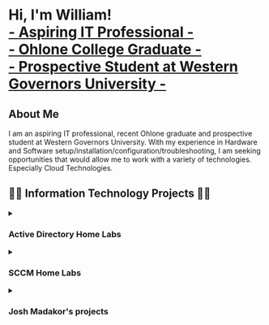 <h1>Hi, I'm William! <br/> 
<a href="https://www.linkedin.com/in/william-huynh-78459a264/"> - Aspiring IT Professional - </a> <br/> 
<a href="https://github.com/whuynhit"> - Ohlone College Graduate - <br/> - Prospective Student at Western Governors University - </a> </h1> 

<h2>About Me</h2>
I am an aspiring IT professional, recent Ohlone graduate and prospective student at Western Governors University. 
With my experience in Hardware and Software setup/installation/configuration/troubleshooting, I am seeking opportunities that would allow me to work with a variety of technologies. Especially Cloud Technologies.

<h2>👨‍💻 Information Technology Projects 👨‍💻</h2>

<details>
<summary> <h3><b>Active Directory Home Labs</b></h3> </summary>

  <details> 
  <summary><b><i>Introduction to Active Directory Users & Computers</i></b></summary>

  - [Creating User Accounts with Active Directory](https://github.com/whuynhit/ActiveDirectory)
  - [Searching for Objects in Active Directory](https://github.com/whuynhit/ActiveDirectory)
  - [Resetting User Passwords in Active Directory Users and Computers](https://github.com/whuynhit/ActiveDirectory)
  - [Understanding Groups and Memberships](https://github.com/whuynhit/ActiveDirectory)
  - [Disabling and Deleting User Accounts with Active Directory](https://github.com/whuynhit/ActiveDirectory)
  </details>

  <details>
  <summary><b><i>Introduction to Group Policy Management</i></b></summary>
  
  - [Creating and Linking Group Policy Objects]
  - [Group Policy Precedence]
  - [Editing Group Policy Objects]

  </details>

  <details>
  <summary><b><i>Group Policy Troubleshooting</i></b></summary>
  
  - [Troubleshooting Group Policy with MMC (RSOP.msc - Resultant Set of Policy)]
  - [Troubleshooting Group Policy with Command Prompt (GPResult /r)]
  - [Creating Non-inheriting Organizational Units for GPO Testing/Troubleshooting]

  </details>

  <details>
  <summary><b><i>Managing Workstations</i></b></summary>
  
  - [Deploying a Desktop Background to Domain with a GPO]
  - [Setting Up a Logon Banner (Interactive Logon)]
  - [Deploying Software with Group Policy]
  - [Configuring Roaming Profiles for User Accounts]
  - [How to automatically map network share drives with Group Policy]
  </details>

  <details>
  <summary><b><i>Securing Your Domain</i></b></summary>
  
  - [Configuring Domain Password and Account Lockout Policies with Group Policy]
  - [Deploying Fine Grained Password Policies (PSOs)]
  - [Configuring Windows Firewall with Group Policy]
  - [Configuring Windows Registry Settings with Group Policy]
  </details>
  
  <details>
  <summary><b><i>How to use Powershell with Active Directory</i></b></summary>
  
  - [Enabling Script Execution for Powershell]
  - [Powershell Basics]
  - [Listing Active Directory Users with Powershell]
  - [Configure User Roaming Profile Path Powershell]
  - [Creating User Accounts with Powershell]
  - [Creating User Accounts from a CSV File]
  - [Move All Disabled Users to "Disabled Users OU" with Powershell]
  - [How to create Active Directory Accounts with duplicate names]

  </details>

  <details>
  <summary><b><i>Active Directory Backups</i></b></summary>
  
  - [Creating an Active Directory System State Backup]
  - [Restoring an Active Directory Backup]
  </details>
  
</details>

<details>
<summary> <h3>SCCM Home Labs</h3> </summary>

  <details>
  <summary><b><i>Configuration Manager Basics</i></b></summary>
    
  - [Creating and Managing Administrative Users](https://github.com/whuynhit/SCCM)
  - [Creating Boundary and Boundary Groups](https://github.com/whuynhit/SCCM)
  - [Client and User Discovery Methods](https://github.com/whuynhit/SCCM)
  </details>

  <details>
  <summary><b><i>Deploying The SCCM Client</i></b></summary>
    
  - [Preparing for Client Installations with Group Policy]
  - [Client Push Installation]
  - [Deploying the SCCM Client with Group Policy]
  - [Manual Client Installation]
  </details>

  <details>
  <summary><b><i>Updating SCCM</i></b></summary>
    
  - [Updating SCCM]
  - [Verifying the Update]
  </details>

  <details>
  <summary><b><i>User and Device Collections</i></b></summary>
    
  - [Creating Include/Exclude Collections]
  - [Query-based User and Device Collections]
  - [Pull Devices into a Device Collection]
  - [Role-based Administration Administrative Security Roles]
  - [Assigning a User Collection to an Administrative Security Role]
  - [Using Collections to Enable the Remote Control Feature]
  - [Deploying Power Management to a Collection]
  - [Using a Collection to Enforce a Maintenance Window]
  </details>

  <details>
  <summary><b><i>Application Management</i></b></summary>
    
  - [Creating an Application using an MSI]
  - [Supersedence]
  - [Creating an Application using an EXE]
  - [Creating an Application that Requires Approval]
  - [Creating an Application using the Package Model]
  - [Uninstatlling an Application]
  - [Monitoring Applications]
  </details>

  <details>
  <summary><b><i>Operating System Deployment</i></b></summary>
    
  - [Creating the Windows 10 Collection]
  - [OSD - The Basics]
  - [Creating a Folder for the Captured Image]
  - [Adding an OS to Configuration Manager]
  - [Creating a Task Sequence]
  - [Enabling PXE Support, Configuring WDS]
  </details>

  <details>
  <summary><b><i>Endpoint Protection</i></b></summary>

  - [Endpoint Protection Server Configuration and Installation]
  - [Configuring an Automatic Deployment Rule (ADR)]
  - [Endpoint Protection Client Installation]
  </details>

  <details>
  <summary><b><i>Troubleshooting</i></b></summary>

  - [Deploying CMTrace to a Device Collection]
  - [Troubleshooting a Failed Client Push Installation]
  </details>
  
</details>

<details>
<summary><h3>Josh Madakor's projects</h3></summary>
  
- <b> sample PowerShell</b>
  - [Windows EventLog: Failed RDP Logins Source IP to full GeoData Conversion](https://github.com/joshmadakor1/Sentinel-Lab)
  - [JWipe (Disk Wiping Utility)](https://github.com/joshmadakor1/Jwipe.PowerShell)
  - [Active Directory Bulk User Creation](https://github.com/joshmadakor1/AD_PS)
  - [FIM (File Integrity Monitor)](https://github.com/joshmadakor1/PowerShell-Integrity-FIM)
 
    
- <b> sample C# (.NET Desktop Applications)</b>
  - [Ransomware Proof of Concept (Encrypter)](https://github.com/joshmadakor1/EncrypterPOC)
  - [Ransomware Proof of Concept (Decrypter)](https://github.com/joshmadakor1/DecrypterPOC)
  - [Keylogger with Email Capability](https://github.com/joshmadakor1/Key-Logger-With-Email)
 
    
- <b>sample Python</b>
  - [Package Delivery Application (Datastructures and Algorithms Demo)](https://github.com/joshmadakor1/Package-Delivery-Pathfinding-Algorithm)

</details>
